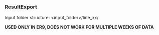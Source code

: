 ### ResultExport

Input folder structure: <input_folder>/line_xx/<plots>

**USED ONLY IN ER9, DOES NOT WORK FOR MULTIPLE WEEKS OF DATA**

